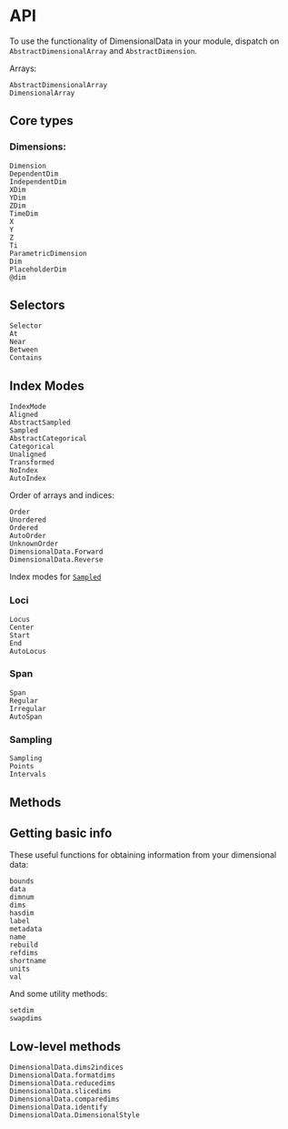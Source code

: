# API

To use the functionality of DimensionalData in your module, dispatch on `AbstractDimensionalArray` and `AbstractDimension`.

Arrays:

```@docs
AbstractDimensionalArray
DimensionalArray
```

## Core types

### Dimensions:

```@docs
Dimension
DependentDim
IndependentDim
XDim
YDim
ZDim
TimeDim
X
Y
Z
Ti
ParametricDimension
Dim
PlaceholderDim
@dim
```

## Selectors

```@docs
Selector
At
Near
Between
Contains
```

## Index Modes

```@docs
IndexMode
Aligned
AbstractSampled
Sampled
AbstractCategorical
Categorical
Unaligned
Transformed
NoIndex
AutoIndex
```

Order of arrays and indices:

```@docs
Order
Unordered
Ordered
AutoOrder
UnknownOrder
DimensionalData.Forward
DimensionalData.Reverse
```

Index modes for [`Sampled`](@ref)

### Loci

```@docs
Locus
Center
Start
End
AutoLocus
```

### Span

```@docs
Span
Regular
Irregular
AutoSpan
```

### Sampling

```@docs
Sampling
Points
Intervals
```

## Methods

## Getting basic info

These useful functions for obtaining information from your dimensional data:

```@docs
bounds
data
dimnum
dims
hasdim
label
metadata
name
rebuild
refdims
shortname
units
val
```

And some utility methods:

```@docs
setdim
swapdims
```

## Low-level methods

```@docs
DimensionalData.dims2indices
DimensionalData.formatdims
DimensionalData.reducedims
DimensionalData.slicedims
DimensionalData.comparedims
DimensionalData.identify
DimensionalData.DimensionalStyle
```
